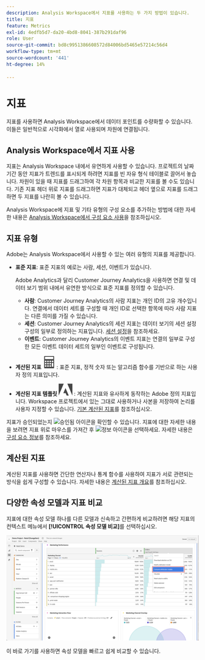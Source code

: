 ```yaml
---
description: Analysis Workspace에서 지표를 사용하는 두 가지 방법이 있습니다.
title: 지표
feature: Metrics
exl-id: 4edfb5d7-da20-4bd8-8041-387b291daf96
role: User
source-git-commit: bd8c9951386608572d84006bd5465e57214c56d4
workflow-type: tm+mt
source-wordcount: '441'
ht-degree: 14%

---
```


# 지표

지표를 사용하면 Analysis Workspace에서 데이터 포인트를 수량화할 수 있습니다. 이들은 일반적으로 시각화에서 열로 사용되며 차원에 연결됩니다.

## Analysis Workspace에서 지표 사용

지표는 Analysis Workspace 내에서 유연하게 사용할 수 있습니다. 프로젝트의 날짜 기간 동안 지표가 트렌드를 표시되게 하려면 지표를 빈 자유 형식 테이블로 끌어서 놓습니다. 차원이 있을 때 지표를 드래그하여 각 차원 항목과 비교한 지표를 볼 수도 있습니다. 기존 지표 헤더 위로 지표를 드래그하면 지표가 대체되고 헤더 옆으로 지표를 드래그하면 두 지표를 나란히 볼 수 있습니다.

Analysis Workspace에 지표 및 기타 유형의 구성 요소를 추가하는 방법에 대한 자세한 내용은 [Analysis Workspace에서 구성 요소 사용](/help/components/use-components-in-workspace.md)을 참조하십시오.


## 지표 유형

Adobe는 Analysis Workspace에서 사용할 수 있는 여러 유형의 지표를 제공합니다.


* **표준 지표**: 표준 지표의 예로는 사람, 세션, 이벤트가 있습니다.

  Adobe Analytics과 달리 Customer Journey Analytics을 사용하면 연결 및 데이터 보기 범위 내에서 유연한 방식으로 표준 지표를 정의할 수 있습니다.

   * **사람**: Customer Journey Analytics의 사람 지표는 개인 ID의 고유 개수입니다. 연결에서 데이터 세트를 구성할 때 개인 ID로 선택한 항목에 따라 사람 지표는 다른 의미를 가질 수 있습니다.
   * **세션**: Customer Journey Analytics의 세션 지표는 데이터 보기의 세션 설정 구성의 일부로 정의하는 지표입니다. [세션 설정](/help/data-views/session-settings.md)을 참조하세요.
   * **이벤트**: Customer Journey Analytics의 이벤트 지표는 연결의 일부로 구성한 모든 이벤트 데이터 세트의 일부인 이벤트로 구성됩니다.

* **계산된 지표** ![계산기](/help/assets/icons/Calculator.svg): 표준 지표, 정적 숫자 또는 알고리즘 함수를 기반으로 하는 사용자 정의 지표입니다.

* **계산된 지표 템플릿** ![AdobeLogoSmall](/help/assets/icons/AdobeLogoSmall.svg) : 계산된 지표와 유사하게 동작하는 Adobe 정의 지표입니다. Workspace 프로젝트에서 있는 그대로 사용하거나 사본을 저장하여 논리를 사용자 지정할 수 있습니다. [기본 계산된 지표](calc-metrics/cm-workflow/../default-calcmetrics.md)를 참조하십시오.

지표가 승인되었는지 ![승인됨 아이콘](https://spectrum.adobe.com/static/icons/ui_18/CheckmarkSize100.svg)을 확인할 수 있습니다. 지표에 대한 자세한 내용을 보려면 지표 위로 마우스를 가져간 후 ![정보 아이콘](https://spectrum.adobe.com/static/icons/workflow_18/Smock_InfoOutline_18_N.svg)을 선택하세요. 자세한 내용은 [구성 요소 정보](use-components-in-workspace.md#component-info)를 참조하세요.



## 계산된 지표

계산된 지표를 사용하면 간단한 연산자나 통계 함수를 사용하여 지표가 서로 관련되는 방식을 쉽게 구성할 수 있습니다. 자세한 내용은 [계산된 지표 개요](/help/components/calc-metrics/calc-metr-overview.md)를 참조하십시오.

<!--

There are several ways to create calculated metrics. See [Create calculated metrics]()

### Create calculated metrics for all projects

You can use the calculated metric builder to create calculated metrics. When created in this way, calculated metrics are available in the component list and can then be used in projects throughout your organization. 

For information about how to access the calculated metrics builder, see [Build metrics](/help/components/calc-metrics/cm-workflow/cm-build-metrics.md).

### Create calculated metrics for a single project

You can create quick calculated metrics that are available only for the project where they were created.

To create a calculated metric for a single project:

1. In Analysis Workspace, open the project where you want to create the calculated metric.

1. In a freeform table, select **[!UICONTROL Create metric from selection]** from the context menu in a column header.

   ![Workspace panel highlighting Create from selection](assets/create-metric-from-selection.png)

1. To create a calculated metric for this project only, choose from the following options:

   * [!UICONTROL **Divide**]
   
   * [!UICONTROL **Subtract**]

   * [!UICONTROL **Add**]

   * [!UICONTROL **Multiply**]

   Or, to open the calculated metric builder and create the calculated metric for all projects, select [!UICONTROL **Open in Calculated Metric Builder**], then continue with [Build metrics](/help/components/calc-metrics/cm-workflow/cm-build-metrics.md).


<!-- This video really shows an AA example using hits, etc.  Not suitable for CJA... >
+++ See the following video on how to create an implementation-less calculated metric from within Analysis Workspace.

[Calculated Metrics: Implementation-less metrics](https://experienceleague.adobe.com/docs/analytics-learn/tutorials/components/calculated-metrics/calculated-metrics-implementationless-metrics.html) (3:42)


>[!VIDEO](https://video.tv.adobe.com/v/25407/?quality=12&learn=on)

+++

-->

## 다양한 속성 모델과 지표 비교

지표에 대한 속성 모델 하나를 다른 모델과 신속하고 간편하게 비교하려면 해당 지표의 컨텍스트 메뉴에서 **[!UICONTROL 속성 모델 비교]**&#x200B;를 선택하십시오.

![속성 모델 비교를 강조 표시하는 Workspace 패널](assets/compare-attribution.png)

이 바로 가기를 사용하면 속성 모델을 빠르고 쉽게 비교할 수 있습니다.
